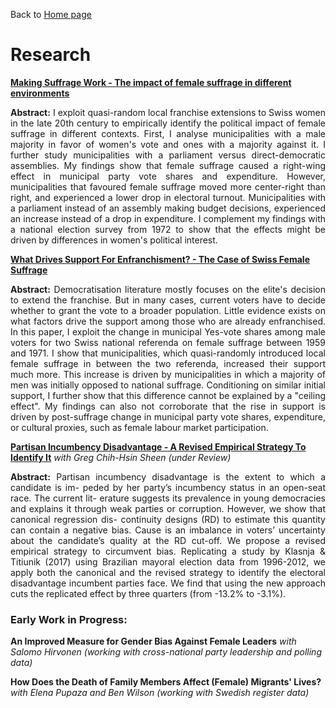Back to [Home page](/README.md)

# Research

[**Making Suffrage Work - The impact of female suffrage in different environments**](https://www.dropbox.com/s/vuiy9zw9qclcp1e/suffrage.pdf?dl=0)

<p align = 'justify'> <b>Abstract:</b> I exploit quasi-random local franchise extensions to Swiss women in the late 20th century to empirically identify the political impact of female suffrage in different contexts. First, I analyse municipalities with a male majority in favor of women's vote and ones with a majority against it. I further study municipalities with a parliament versus direct-democratic assemblies. My findings show that female suffrage caused a right-wing effect in municipal party vote shares and expenditure. However, municipalities that favoured female suffrage moved more center-right than right, and experienced a lower drop in electoral turnout. Municipalities with a parliament instead of an assembly making budget decisions, experienced an increase instead of a drop in expenditure. I complement my findings with a national election survey from 1972 to show that the effects might be driven by differences in women's political interest.</p>

[**What Drives Support For Enfranchisment? - The Case of Swiss Female Suffrage**](https://www.dropbox.com/s/tvts3td5jkri8rd/referenda.pdf?dl=0)

<p align = 'justify'> <b>Abstract:</b> Democratisation literature mostly focuses on the elite's decision to extend the franchise. But in many cases, current voters have to decide whether to grant the vote to a broader population. Little evidence exists on what factors drive the support among those who are already enfranchised. In this paper, I exploit the change in municipal Yes-vote shares among male voters for two Swiss national referenda on female suffrage between 1959 and 1971. I show that municipalities, which quasi-randomly introduced local female suffrage in between the two referenda, increased their support much more. This increase is driven by municipalities in which a majority of men was initially opposed to national suffrage. Conditioning on similar initial support, I further show that this difference cannot be explained by a "ceiling effect". My findings can also not corroborate that the rise in support is driven by post-suffrage change in municipal party vote shares, expenditure, or cultural proxies, such as female labour market participation.</p>

[**Partisan Incumbency Disadvantage - A Revised Empirical Strategy To Identify It**](https://www.dropbox.com/s/0fxi5d4sbtoo4xf/runnerup_July2020.pdf?dl=0) *with Greg Chih-Hsin Sheen (under Review)*

<p align = 'justify'> <b>Abstract:</b> Partisan incumbency disadvantage is the extent to which a candidate is im- peded by her party’s incumbency status in an open-seat race. The current lit- erature suggests its prevalence in young democracies and explains it through weak parties or corruption. However, we show that canonical regression dis- continuity designs (RD) to estimate this quantity can contain a negative bias. Cause is an imbalance in voters’ uncertainty about the candidate’s quality at the RD cut-off. We propose a revised empirical strategy to circumvent bias. Replicating a study by Klasnja & Titiunik (2017) using Brazilian mayoral election data from 1996-2012, we apply both the canonical and the revised strategy to identify the electoral disadvantage incumbent parties face. We find that using the new approach cuts the replicated effect by three quarters (from -13.2% to -3.1%).</p>

### Early Work in Progress:

**An Improved Measure for Gender Bias Against Female Leaders** *with Salomo Hirvonen (working with cross-national party leadership and polling data)*

**How Does the Death of Family Members Affect (Female) Migrants' Lives?** *with Elena Pupaza and Ben Wilson (working with Swedish register data)*
